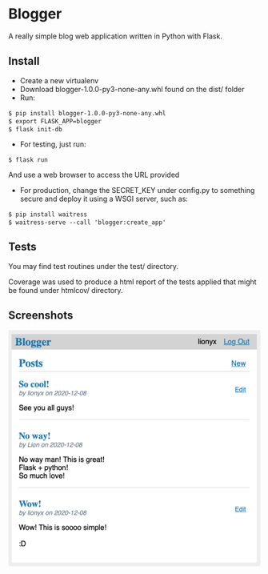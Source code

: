 # Blogger

A really simple blog web application written in Python with Flask.

## Install
- Create a new virtualenv
- Download blogger-1.0.0-py3-none-any.whl found on the dist/ folder
- Run: 
```
$ pip install blogger-1.0.0-py3-none-any.whl
$ export FLASK_APP=blogger
$ flask init-db
```
- For testing, just run:
```
$ flask run
```
And use a web browser to access the URL provided
- For production, change the SECRET_KEY under config.py to something secure and deploy it using a WSGI server, such as:
```
$ pip install waitress
$ waitress-serve --call 'blogger:create_app'
```

## Tests
You may find test routines under the test/ directory.

Coverage was used to produce a html report of the tests applied that might be found under htmlcov/ directory.

## Screenshots
![Demo](img/demo.png)

